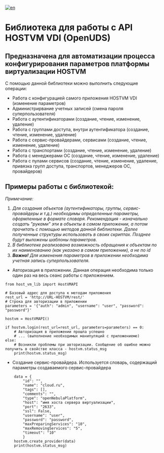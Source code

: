 [![en](https://img.shields.io/badge/lang-en-blue.svg)](https://github.com/debugger1979/host_vm_lib/tree/main/README.md)

# Библиотека для работы с API HOSTVM VDI (OpenUDS)
## Предназначена для автоматизации процесса конфигурирования параметров платформы виртуализации HOSTVM

С помощью данной библиотеки можно выполнить следующие операции:
- Работа с конфигурацией самого приложения HOSTVM VDI (изменение параметров)
- Администрирвание учетных записей (смена пароля суперпользователя)
- Работа с аутентификаторами (создание, чтение, изменение, удаление)
- Работа с группами доступа, внутри аутентификатора (создание, чтение, изменение, удаление)
- Работа с сервис-провайдерами, сервисами (создание, чтение, изменение, удаление)
- Работа с транспортами (создание, чтение, изменение, удаление)
- Работа с менеджерами ОС (создание, чтение, изменение, удаление)
- Работа с пулами сервисов (создание, чтение, изменение, удаление, привязка групп доступа, транспортов, менеджеров ОС, провайдеров)

## Примеры работы с библиотекой:

_Примечание:_
 1. _Для создания объектов (аутентификаторы, группы, сервис-провайдеры и т.д.) необходимы определенные параметры, оформленные в формате словаря. Рекомендация - изначально создать "руками" эти в объекты в самом приложении, а потом прочитать с помощью методов данной библиотеки. Далее полученные структуры использовать в своих скриптах. Позднее будут выложены шаблоны параметров._
 2. _В библиотеке реализована возможность обращения к объектам по их наименованию (как указано в самом приложении), а не по id_
 3. _**Важно!** Для изменения параметров в приложении необходима учетная запись суперпользователя._

- Авторизация в приложении. Данная операция необходима только один раз на весь сеанс работы с приложением.  

```
from host_vm_lib import HostVMAPI

# Базовый адрес для доступа к методам приложения
rest_url = 'http://URL-HOSTVM/rest/'
# Строка для авторизации в приложении
parameters = '{"auth": "admin", "username": "user", "password": "password"}'

hostvm = HostVMAPI()

if hostvm.login(rest_url=rest_url, parameters=parameters) == 0:
    # Авторизация в приложении прошла успешно
    # ... (выполнение необходимых манипуляций с приложениеме)
else:
    # Возникли проблемы при авторизации. Сообщение об ошибке можно получить в свойстве класса - hostvm.status_msg
    print(hostvm.status_msg)
```

- Создание сервис-провайдера. Используется словарь, содержащий параметры создаваемого сервис-провайдера 

```
    data = {
        "id": "",
        "name": "cloud.ru",
        "tags": [],
        "comments": "",
        "type": "openNebulaPlatform",
        "host": "имя хоста сервера виртуализации",
        "port": "2633",
        "ssl": False,
        "username": "user",
        "password": "password",
        "maxPreparingServices": "10",
        "maxRemovingServices": "5",
        "timeout": "10"
        }
    hostvm.create_provider(data)
    print(hostvm.status_msg)
```
